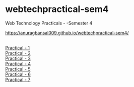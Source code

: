 # webtechpractical-sem4
Web Technology Practicals - -Semester 4

<a href ="https://anuragbansal009.github.io/webtechpractical-sem4/">https://anuragbansal009.github.io/webtechpractical-sem4/</a><br><br>

<a href="https://anuragbansal009.github.io/webtechpractical-sem4/Practical-1/index.html">Practical - 1</a><br>
<a href="https://anuragbansal009.github.io/webtechpractical-sem4/Practical-2/index.html">Practical - 2</a><br>
<a href="https://anuragbansal009.github.io/webtechpractical-sem4/Practical-3/index.html">Practical - 3</a><br>
<a href="https://anuragbansal009.github.io/webtechpractical-sem4/Practical-4/index.html">Practical - 4</a><br>
<a href="https://anuragbansal009.github.io/webtechpractical-sem4/Practical-5/">Practical - 5</a><br>
<a href="https://anuragbansal009.github.io/webtechpractical-sem4/Practical-6/">Practical - 6</a><br>
<a href="https://anuragbansal009.github.io/webtechpractical-sem4/Practical-7/index.html">Practical - 7</a><br>
